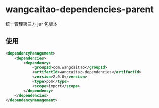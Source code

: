 # wangcaitao-dependencies-parent

统一管理第三方 jar 包版本

## 使用

```xml
<dependencyManagement>
    <dependencies>
        <dependency>
            <groupId>com.wangcaitao</groupId>
            <artifactId>wangcaitao-dependencies</artifactId>
            <version>2.0.0</version>
            <type>pom</type>
            <scope>import</scope>
        </dependency>
    </dependencies>
</dependencyManagement>
```